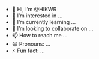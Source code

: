 - 👋 Hi, I’m @HIKWR
- 👀 I’m interested in ...
- 🌱 I’m currently learning ...
- 💞️ I’m looking to collaborate on ...
- 📫 How to reach me ...
- 😄 Pronouns: ...
- ⚡ Fun fact: ...

<!---
HIKWR/HIKWR is a ✨ special ✨ repository because its `README.md` (this file) appears on your GitHub profile.
You can click the Preview link to take a look at your changes.
--->
